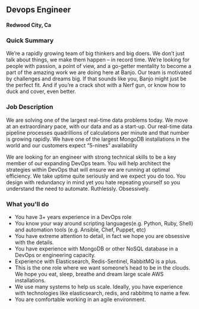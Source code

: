 ## Devops Engineer
#### Redwood City, Ca

### Quick Summary
We’re a rapidly growing team of big thinkers and big doers. We don’t just talk about things, we make them happen – in record time. We’re looking for people with passion, a point of view, and a go-getter mentality to become a part of the amazing work we are doing here at Banjo. Our team is motivated by challenges and dreams big. If that sounds like you, Banjo might just be the perfect fit. And if you’re a crack shot with a Nerf gun, or know how to duck and cover, even better.

### Job Description
We are solving one of the largest real-time data problems today. We move at an extraordinary pace, with our data and as a start-up. Our real-time data pipeline processes quadrillions of calculations per minute and that number is growing rapidly. We have one of the largest MongoDB installations in the world and our customers expect “5-nines” availability

We are looking for an engineer with strong technical skills to be a key member of our expanding DevOps team. You will help architect the strategies within DevOps that will ensure we are running at optimal efficiency. We take uptime quite seriously and we expect you do too. You design with redundancy in mind yet you hate repeating yourself so you understand the need to automate. Ruthlessly. Obsessively.

### What you'll do
+ You have 3+ years experience in a DevOps role
+ You know your way around scripting languages(e.g. Python, Ruby, Shell) and automation tools (e.g. Ansible, Chef, Puppet, etc)
+ You have extreme attention to detail, in fact we hope you are obsessive with the details.
+ You have experience with MongoDB or other NoSQL database in a DevOps or engineering capacity.
+ Experience with Elasticsearch, Redis-Sentinel, RabbitMQ is a plus.
+ This is the one role where we want someone’s head to be in the clouds. We hope you eat, sleep, breathe and dream large scale AWS installations.
+ We use many systems to help us scale. Ideally, you have experience with technologies like elasticsearch, redis, and rabbitmq to name a few.
+ You are comfortable working in an agile environment.
